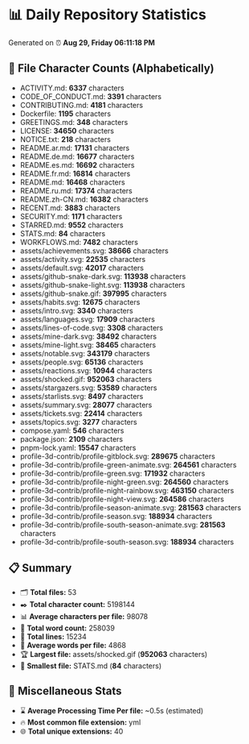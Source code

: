 # 📊 Daily Repository Statistics
Generated on ⏰ **Aug 29, Friday 06:11:18 PM**

## 📂 File Character Counts (Alphabetically)
- ACTIVITY.md: **6337** characters
- CODE_OF_CONDUCT.md: **3391** characters
- CONTRIBUTING.md: **4181** characters
- Dockerfile: **1195** characters
- GREETINGS.md: **348** characters
- LICENSE: **34650** characters
- NOTICE.txt: **218** characters
- README.ar.md: **17131** characters
- README.de.md: **16677** characters
- README.es.md: **16692** characters
- README.fr.md: **16814** characters
- README.md: **16468** characters
- README.ru.md: **17374** characters
- README.zh-CN.md: **16382** characters
- RECENT.md: **3883** characters
- SECURITY.md: **1171** characters
- STARRED.md: **9552** characters
- STATS.md: **84** characters
- WORKFLOWS.md: **7482** characters
- assets/achievements.svg: **38666** characters
- assets/activity.svg: **22535** characters
- assets/default.svg: **42017** characters
- assets/github-snake-dark.svg: **113938** characters
- assets/github-snake-light.svg: **113938** characters
- assets/github-snake.gif: **397995** characters
- assets/habits.svg: **12675** characters
- assets/intro.svg: **3340** characters
- assets/languages.svg: **17909** characters
- assets/lines-of-code.svg: **3308** characters
- assets/mine-dark.svg: **38492** characters
- assets/mine-light.svg: **38465** characters
- assets/notable.svg: **343179** characters
- assets/people.svg: **65136** characters
- assets/reactions.svg: **10944** characters
- assets/shocked.gif: **952063** characters
- assets/stargazers.svg: **53589** characters
- assets/starlists.svg: **8497** characters
- assets/summary.svg: **28077** characters
- assets/tickets.svg: **22414** characters
- assets/topics.svg: **3277** characters
- compose.yaml: **546** characters
- package.json: **2109** characters
- pnpm-lock.yaml: **15547** characters
- profile-3d-contrib/profile-gitblock.svg: **289675** characters
- profile-3d-contrib/profile-green-animate.svg: **264561** characters
- profile-3d-contrib/profile-green.svg: **171932** characters
- profile-3d-contrib/profile-night-green.svg: **264560** characters
- profile-3d-contrib/profile-night-rainbow.svg: **463150** characters
- profile-3d-contrib/profile-night-view.svg: **264586** characters
- profile-3d-contrib/profile-season-animate.svg: **281563** characters
- profile-3d-contrib/profile-season.svg: **188934** characters
- profile-3d-contrib/profile-south-season-animate.svg: **281563** characters
- profile-3d-contrib/profile-south-season.svg: **188934** characters

## 📋 Summary
- 🗂️ **Total files:** 53
- ✒️ **Total character count:** 5198144
- 📊 **Average characters per file:** 98078
- 📝 **Total word count:** 258039
- 🧾 **Total lines:** 15234
- 📐 **Average words per file:** 4868
- 🏆 **Largest file:** assets/shocked.gif (**952063** characters)
- 🥉 **Smallest file:** STATS.md (**84** characters)

## 🌟 Miscellaneous Stats
- ⌛ **Average Processing Time Per file:** ~0.5s (estimated)
- 🔥 **Most common file extension:** yml
- 🌐 **Total unique extensions:** 40
